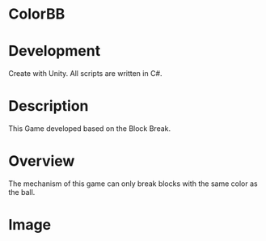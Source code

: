 # ColorBB


# Development
Create with Unity.
All scripts are written in C#.



# Description
This Game developed based on the Block Break.



# Overview
The mechanism of this game can only break blocks with the same color as the ball.


# Image
